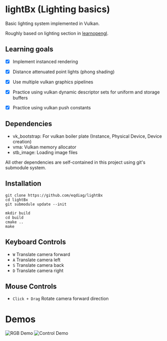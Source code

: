 # lightBx (Lighting basics)

Basic lighting system implemented in Vulkan.

Roughly based on lighting section in [learnopengl](https://learnopengl.com/Lighting).


## Learning goals
- [x] Implement instanced rendering 
- [x] Distance attenuated point lights (phong shading)
- [x] Use multiple vulkan graphics pipelines
- [x] Practice using vulkan dynamic descriptor sets for uniform and storage buffers
- [x] Practice using vulkan push constants 


## Dependencies
- vk_bootstrap: For vulkan boiler plate (Instance, Physical Device, Device creation)
- vma: Vulkan memory allocator
- stb_image: Loading image files

All other dependencies are self-contained in this project using git's submodule system.



## Installation

```
git clone https://github.com/eqdiag/lightBx
cd lightBx
git submodule update --init

mkdir build
cd build
cmake ..
make
```



## Keyboard Controls
  * `W` Translate camera forward
  * `A` Translate camera left
  * `S` Translate camera back
  * `D` Translate camera right


## Mouse Controls
  * `Click + Drag` Rotate camera forward direction

# Demos
![RGB Demo](/screenshots/rgb.gif "RGB")
![Control Demo](/screenshots/control.gif "Control")

